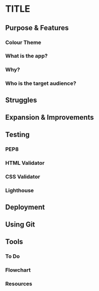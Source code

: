 # TITLE 

## Purpose & Features
### Colour Theme
### What is the app?
### Why? 
### Who is the target audience? 

## Struggles

## Expansion & Improvements

## Testing
### PEP8 
### HTML Validator
### CSS Validator
### Lighthouse

## Deployment 

## Using Git 

## Tools
### To Do
### Flowchart 
### Resources 

